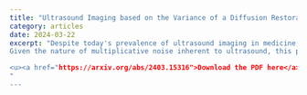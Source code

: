 ```yaml
---
title: "Ultrasound Imaging based on the Variance of a Diffusion Restoration Model"
category: articles
date: 2024-03-22
excerpt: "Despite today's prevalence of ultrasound imaging in medicine, ultrasound signal-to-noise ratio is still affected by several sources of noise and artefacts. Moreover, enhancing ultrasound image quality involves balancing concurrent factors like contrast, resolution, and speckle preservation. Recently, there has been progress in both model-based and learning-based approaches addressing the problem of ultrasound image reconstruction. Bringing the best from both worlds, we propose a hybrid reconstruction method combining an ultrasound linear direct model with a learning-based prior coming from a generative Denoising Diffusion model. More specifically, we rely on the unsupervised fine-tuning of a pre-trained Denoising Diffusion Restoration Model (DDRM). 
Given the nature of multiplicative noise inherent to ultrasound, this paper proposes an empirical model to characterize the stochasticity of diffusion reconstruction of ultrasound images, and shows the interest of its variance as an echogenicity map estimator. We conduct experiments on synthetic, in-vitro, and in-vivo data, demonstrating the efficacy of our variance imaging approach in achieving high-quality image reconstructions from single plane-wave acquisitions and in comparison to state-of-the-art methods. 

<u><a href="https://arxiv.org/abs/2403.15316">Download the PDF here</a>.</u>
"
---
```



